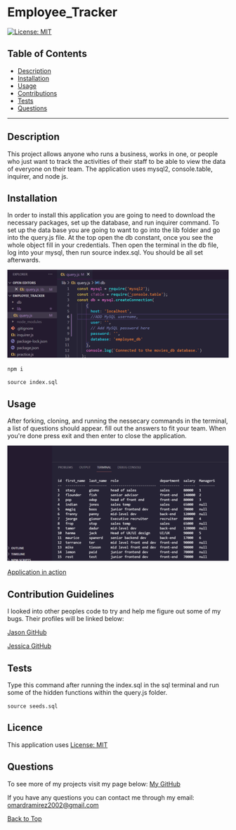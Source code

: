 # Employee_Tracker
[![License: MIT](https://img.shields.io/badge/License-MIT-yellow.svg)](https://opensource.org/licenses/MIT)

## Table of Contents
 
* [Description](#Description "Goto Description")
* [Installation](#Installation "Goto Installation")
* [Usage](#Usage "Goto Usage")
* [Contributions](#Contributions "Goto Contributions")
* [Tests](#Tests "Goto Tests")
* [Questions](#Questions "Goto Questions")
- - - -


## Description

This project allows anyone who runs a business, works in one, or people who just want to track the activities of their staff to be able to view the data of everyone on their team. The application uses mysql2, console.table, inquirer, and node js.

## Installation

In order to install this application you are going to need to download the necessary packages, set up the database, and run inquirer command. 
To set up the data base you are going to want to go into the lib folder and go into the query.js file. At the top open the db constant, once you see the whole object fill in your credentials. Then open the terminal in the db file, log into your mysql, then run source index.sql. You should be all set afterwards.

![sql login helper](./pictures/loginGuide.png)

```
npm i
```
```
source index.sql
```



## Usage

After forking, cloning, and running the nessecary commands in the terminal, a list of questions should appear. fill out the answers to fit your team. When you're done press exit and then enter to close the application.

![employee table working](./pictures/employeeTable.png)

[Application in action](https://watch.screencastify.com/v/U2yAVvpmEtoirxn1qJq1)

## Contribution Guidelines

I looked into other peoples code to try and help me figure out some of my bugs. Their profiles will be linked below:

[Jason GitHub](https://github.com/jasonluxie)

[Jessica GitHub](https://github.com/jessicamcg)



## Tests
Type this command after running the index.sql in the sql terminal and run some of the hidden functions within the query.js folder.

```
source seeds.sql
```


## Licence

This application uses [License: MIT](https://opensource.org/licenses/MIT)


## Questions

To see more of my projects visit my page below:
[My GitHub](https://github.com/BossyLemon0)

If you have any questions you can contact me through my email:
omardramirez2002@gmail.com

[Back to Top](#Note_Taker "Goto top")
